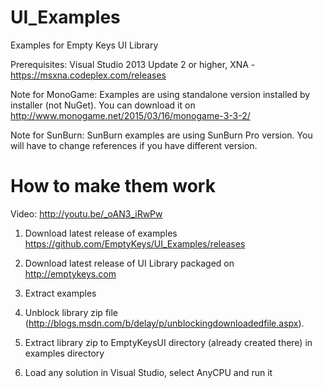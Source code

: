 UI_Examples
===========

Examples for Empty Keys UI Library

Prerequisites: Visual Studio 2013 Update 2 or higher, XNA - https://msxna.codeplex.com/releases

Note for MonoGame: Examples are using standalone version installed by installer (not NuGet). You can download it on http://www.monogame.net/2015/03/16/monogame-3-3-2/

Note for SunBurn: SunBurn examples are using SunBurn Pro version. You will have to change references if you have different version.

How to make them work
=====================

Video: http://youtu.be/_oAN3_iRwPw

1) Download latest release of examples https://github.com/EmptyKeys/UI_Examples/releases

2) Download latest release of UI Library packaged on http://emptykeys.com

3) Extract examples

4) Unblock library zip file (http://blogs.msdn.com/b/delay/p/unblockingdownloadedfile.aspx).

5) Extract library zip to EmptyKeysUI directory (already created there) in examples directory

6) Load any solution in Visual Studio, select AnyCPU and run it


